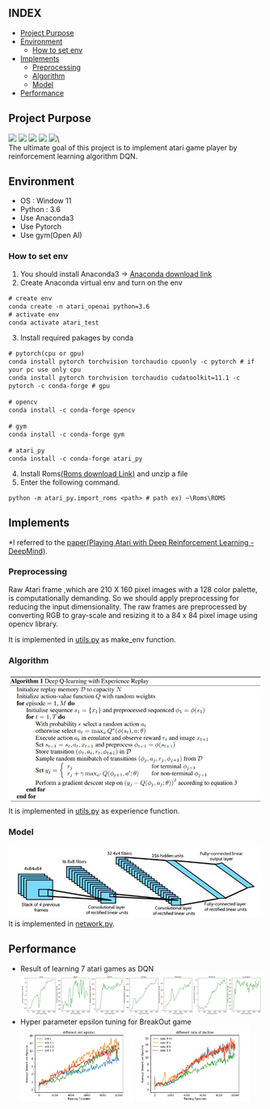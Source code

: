 ## INDEX
- [Project Purpose](#project-purpose)
- [Environment](#environment)
  * [How to set env](#how-to-set-env)
- [Implements](#implements)
  * [Preprocessing](#preprocessing)
  * [Algorithm](#algorithm)
  * [Model](#model)
- [Performance](#performance)

## Project Purpose
<div>
  <img src="https://user-images.githubusercontent.com/33629459/204558192-69946810-c81f-46b7-b76e-2f99cf0dc280.mp4">
  <img src="https://user-images.githubusercontent.com/33629459/204559261-0a8c1c93-c634-4639-b4de-8dec370f3a98.mp4">
  <img src="https://user-images.githubusercontent.com/33629459/204559552-5a247675-a4a4-4b99-9e2f-b894c47d31e0.mp4">
  <img src="https://user-images.githubusercontent.com/33629459/204559763-b5bd2840-c215-4a63-83a4-04cd251940f6.mp4">
  <img src="https://user-images.githubusercontent.com/33629459/204559927-7afd441b-3743-47c0-89aa-7dfcb3e183fd.mp4">\
</div>
The ultimate goal of this project is to implement atari game player by reinforcement learning algorithm DQN.

## Environment
- OS : Window 11
- Python : 3.6
- Use Anaconda3
- Use Pytorch
- Use gym(Open AI)

### How to set env
1. You should install Anaconda3 -> [Anaconda download link](https://www.anaconda.com/)
2. Create Anaconda virtual env and turn on the env
```shell
# create env
conda create -n atari_openai python=3.6
# activate env
conda activate atari_test
```  
3. Install required pakages by conda
```shell
# pytorch(cpu or gpu)
conda install pytorch torchvision torchaudio cpuonly -c pytorch # if your pc use only cpu
conda install pytorch torchvision torchaudio cudatoolkit=11.1 -c pytorch -c conda-forge # gpu

# opencv 
conda install -c conda-forge opencv

# gym
conda install -c conda-forge gym

# atari_py
conda install -c conda-forge atari_py
```
4. Install Roms[(Roms download Link)](http://www.atarimania.com/rom_collection_archive_atari_2600_roms.html) and unzip a file
5. Enter the following command.
```shell
python -m atari_py.import_roms <path> # path ex) ~\Roms\ROMS
```


## Implements
*I referred to the [paper(Playing Atari with Deep Reinforcement Learning - DeepMind)](https://arxiv.org/abs/1312.5602).  

### Preprocessing
Raw Atari frame ,which are 210 X 160 pixel images with a 128 color palette, is computationally demanding.
So we should apply preprocessing for reducing the input dimensionality. The raw frames are preprocessed by converting RGB to gray-scale and
resizing it to a 84 x 84 pixel image using opencv library. 

It is implemented in [utils.py](./code/utils.py) as make_env function.
### Algorithm
![algorithm](resource/img/dqn.png)  
It is implemented in [utils.py](./code/utils.py) as experience function.

### Model
![algorithm](./resource/img/network.png)  
It is implemented in [network.py](./code/networks.py).

## Performance
- Result of learning 7 atari games as DQN
![experiment_1](resource/img/experiment_1.png)
- Hyper parameter epsilon tuning for BreakOut game<div>
  <img src="./resource/img/experiment_2.png" style="width: 47%; height=auto;">
  <img src="./resource/img/experiment_3.png" style="width: 47%; height=auto;">
</div>
